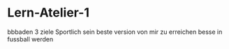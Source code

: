 # Lern-Atelier-1
bbbaden
3 ziele
Sportlich sein
beste version von mir zu erreichen
besse in fussball werden
